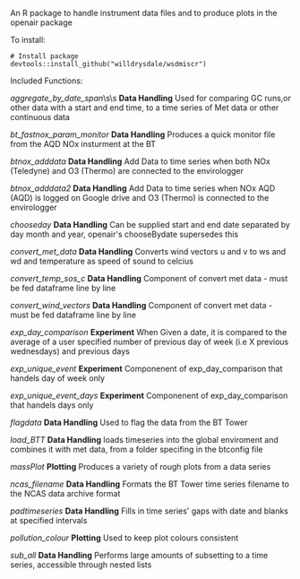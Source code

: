 An R package to handle instrument data files and to produce plots in the openair package

To install: 

```
# Install package
devtools::install_github("willdrysdale/wsdmiscr")
```

Included Functions:

*aggregate_by_date_span*\s\s
**Data Handling**
Used for comparing GC runs,or other data with a start and end time, to a time series of Met data or other continuous data

*bt_fastnox_param_monitor*
**Data Handling**
Produces a quick monitor file from the AQD NOx insturment at the BT

*btnox_adddata*
**Data Handling**
Add Data to time series when both NOx (Teledyne) and O3 (Thermo) are connected to the envirologger

*btnox_adddata2*
**Data Handling**
Add Data to time series when NOx AQD (AQD) is logged on Google drive and O3 (Thermo) is connected to the envirologger

*chooseday*
**Data Handling**
Can be supplied start and end date separated by day month and year, openair's chooseBydate supersedes this

*convert_met_data*
**Data Handling**
Converts wind vectors u and v to ws and wd and temperature as speed of sound to celcius

*convert_temp_sos_c*
**Data Handling**
Component of convert met data - must be fed dataframe line by line

*convert_wind_vectors*
**Data Handling**
Component of convert met data - must be fed dataframe line by line

*exp_day_comparison*
**Experiment**
When Given a date, it is compared to the average of a user specified number of previous day of week (i.e X previous wednesdays) and previous days

*exp_unique_event*
**Experiment**
Componenent of exp_day_comparison that handels day of week only

*exp_unique_event_days*
**Experiment**
Componenent of exp_day_comparison that handels days only

*flagdata*
**Data Handling**
Used to flag the data from the BT Tower

*load_BTT*
**Data Handling**
loads timeseries into the global enviroment and combines it with met data, from a folder specifing in the btconfig file

*massPlot*
**Plotting**
Produces a variety of rough plots from a data series 

*ncas_filename*
**Data Handling**
Formats the BT Tower time series filename to the NCAS data archive format

*padtimeseries*
**Data Handling**
Fills in time series' gaps with date and blanks at specified intervals

*pollution_colour*
**Plotting**
Used to keep plot colours consistent

*sub_all*
**Data Handling**
Performs large amounts of subsetting to a time series, accessible through nested lists
